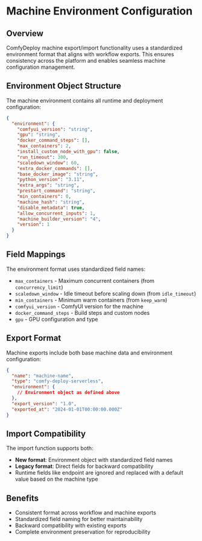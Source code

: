 # Machine Environment Configuration

## Overview
ComfyDeploy machine export/import functionality uses a standardized environment format that aligns with workflow exports. This ensures consistency across the platform and enables seamless machine configuration management.

## Environment Object Structure
The machine environment contains all runtime and deployment configuration:

```json
{
  "environment": {
    "comfyui_version": "string",
    "gpu": "string",
    "docker_command_steps": [],
    "max_containers": 2,
    "install_custom_node_with_gpu": false,
    "run_timeout": 300,
    "scaledown_window": 60,
    "extra_docker_commands": [],
    "base_docker_image": "string",
    "python_version": "3.11",
    "extra_args": "string",
    "prestart_command": "string",
    "min_containers": 0,
    "machine_hash": "string",
    "disable_metadata": true,
    "allow_concurrent_inputs": 1,
    "machine_builder_version": "4",
    "version": 1
  }
}
```

## Field Mappings
The environment format uses standardized field names:
- `max_containers` - Maximum concurrent containers (from `concurrency_limit`)
- `scaledown_window` - Idle timeout before scaling down (from `idle_timeout`)
- `min_containers` - Minimum warm containers (from `keep_warm`)
- `comfyui_version` - ComfyUI version for the machine
- `docker_command_steps` - Build steps and custom nodes
- `gpu` - GPU configuration and type

## Export Format
Machine exports include both base machine data and environment configuration:
```json
{
  "name": "machine-name",
  "type": "comfy-deploy-serverless",
  "environment": {
    // Environment object as defined above
  },
  "export_version": "1.0",
  "exported_at": "2024-01-01T00:00:00.000Z"
}
```

## Import Compatibility
The import function supports both:
- **New format**: Environment object with standardized field names
- **Legacy format**: Direct fields for backward compatibility
- Runtime fields like endpoint are ignored and replaced with a default value based on the machine type

## Benefits
- Consistent format across workflow and machine exports
- Standardized field naming for better maintainability
- Backward compatibility with existing exports
- Complete environment preservation for reproducibility
